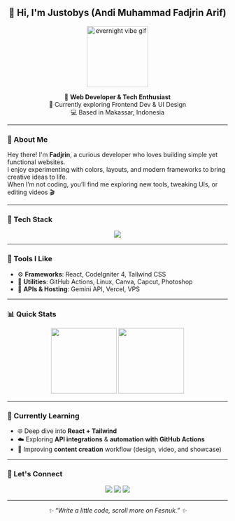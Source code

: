 <!-- 🌈 README Profil: justobys -->
<h2 align="center">👋 Hi, I'm Justobys (Andi Muhammad Fadjrin Arif)</h2>

<p align="center">
  <img src="https://media.tenor.com/b1191c54-caf8-415a-9496-5677385a6b76.gif" width="140px" alt="evernight vibe gif" />
</p>

<p align="center">
  🌸 <b>Web Developer & Tech Enthusiast</b> <br/>
  🎨 Currently exploring Frontend Dev & UI Design <br/>
  💻 Based in Makassar, Indonesia
</p>

---

### 🌟 About Me
Hey there! I'm <b>Fadjrin</b>, a curious developer who loves building simple yet functional websites.  
I enjoy experimenting with colors, layouts, and modern frameworks to bring creative ideas to life.  
When I’m not coding, you’ll find me exploring new tools, tweaking UIs, or editing videos 🎬  

---

### 🧩 Tech Stack
<p align="center">
  <img src="https://skillicons.dev/icons?i=html,css,js,typescript,react,tailwind,php,codeigniter,python,git,github,vite,vercel" />
</p>

---

### 🚀 Tools I Like
- ⚙️ **Frameworks**: React, CodeIgniter 4, Tailwind CSS  
- 🧠 **Utilities**: GitHub Actions, Linux, Canva, Capcut, Photoshop  
- 💬 **APIs & Hosting**: Gemini API, Vercel, VPS  

---

### 📊 Quick Stats
<p align="center">
  <img src="https://github-readme-stats.vercel.app/api?username=justobys&show_icons=true&theme=radical&hide_border=true" height="150"/>
  <img src="https://github-readme-stats.vercel.app/api/top-langs/?username=justobys&layout=compact&theme=radical&hide_border=true" height="150"/>
</p>

---

### 🎯 Currently Learning
- 🌐 Deep dive into **React + Tailwind**
- ☁️ Exploring **API integrations** & **automation with GitHub Actions**
- 🎥 Improving **content creation** workflow (design, video, and showcase)

---

### 💌 Let's Connect
<p align="center">
  <a href="mailto:andifadjrin361@gmail.com"><img src="https://img.shields.io/badge/Gmail-D14836?logo=gmail&logoColor=white" /></a>
  <a href="https://notech-rho.vercel.app"><img src="https://img.shields.io/badge/Portfolio-ff69b4?logo=vercel&logoColor=white" /></a>
  <a href="https://github.com/justobys"><img src="https://img.shields.io/badge/GitHub-100000?logo=github&logoColor=white" /></a>
</p>

---

<p align="center">
  <i>✨ “Write a little code, scroll more on Fesnuk.” ✨</i>
</p>
